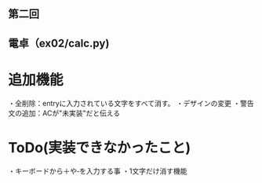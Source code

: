 ## 第二回

## 電卓（ex02/calc.py)
# 追加機能
・全削除：entryに入力されている文字をすべて消す。
・デザインの変更
・警告文の追加：ACが"未実装"だと伝える
# ToDo(実装できなかったこと)
・キーボードから＋や‐を入力する事
・1文字だけ消す機能

